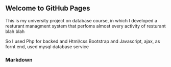 ## Welcome to GitHub Pages
This is my university project on database course, in which I developed a resturant managment system that perfoms almost every activity of resturant blah blah 


So I used Php for backed and Html/css Bootstrap and Javascript, ajax, as fornt end, used mysql database service  


### Markdown
